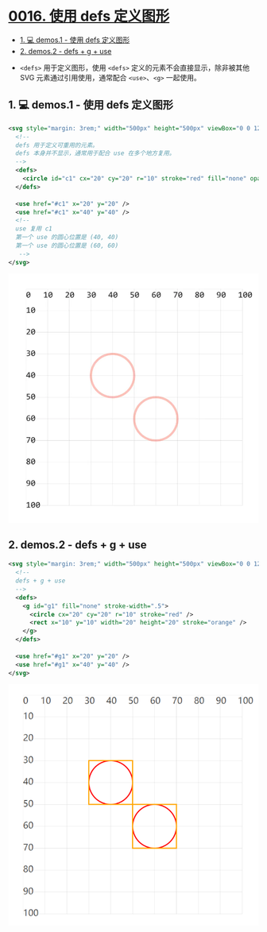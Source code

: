 # [0016. 使用 defs 定义图形](https://github.com/Tdahuyou/svg/tree/main/0016.%20%E4%BD%BF%E7%94%A8%20defs%20%E5%AE%9A%E4%B9%89%E5%9B%BE%E5%BD%A2)

<!-- region:toc -->
- [1. 💻 demos.1 - 使用 defs 定义图形](#1--demos1---使用-defs-定义图形)
- [2. demos.2 - defs + g + use](#2-demos2---defs--g--use)
<!-- endregion:toc -->
- `<defs>` 用于定义图形，使用 `<defs>` 定义的元素不会直接显示，除非被其他 SVG 元素通过引用使用，通常配合 `<use>`、`<g>` 一起使用。

## 1. 💻 demos.1 - 使用 defs 定义图形

```xml
<svg style="margin: 3rem;" width="500px" height="500px" viewBox="0 0 120 120" xmlns="http://www.w3.org/2000/svg">
  <!--
  defs 用于定义可重用的元素。
  defs 本身并不显示，通常用于配合 use 在多个地方复用。
  -->
  <defs>
    <circle id="c1" cx="20" cy="20" r="10" stroke="red" fill="none" opacity=".3" />
  </defs>

  <use href="#c1" x="20" y="20" />
  <use href="#c1" x="40" y="40" />
  <!--
  use 复用 c1
  第一个 use 的圆心位置是 (40, 40)
  第一个 use 的圆心位置是 (60, 60)
   -->
</svg>
```

![](assets/2024-12-10-14-09-20.png)

## 2. demos.2 - defs + g + use

```xml
<svg style="margin: 3rem;" width="500px" height="500px" viewBox="0 0 120 120" xmlns="http://www.w3.org/2000/svg">
  <!--
  defs + g + use
  -->
  <defs>
    <g id="g1" fill="none" stroke-width=".5">
      <circle cx="20" cy="20" r="10" stroke="red" />
      <rect x="10" y="10" width="20" height="20" stroke="orange" />
    </g>
  </defs>

  <use href="#g1" x="20" y="20" />
  <use href="#g1" x="40" y="40" />
</svg>
```

![](assets/2024-12-10-14-12-02.png)